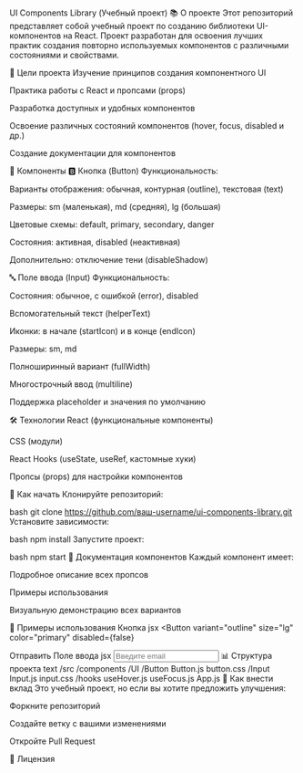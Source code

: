 UI Components Library (Учебный проект)
📚 О проекте
Этот репозиторий представляет собой учебный проект по созданию библиотеки UI-компонентов на React. Проект разработан для освоения лучших практик создания повторно используемых компонентов с различными состояниями и свойствами.

🎯 Цели проекта
Изучение принципов создания компонентного UI

Практика работы с React и пропсами (props)

Разработка доступных и удобных компонентов

Освоение различных состояний компонентов (hover, focus, disabled и др.)

Создание документации для компонентов

🧩 Компоненты
🅱️ Кнопка (Button)
Функциональность:

Варианты отображения: обычная, контурная (outline), текстовая (text)

Размеры: sm (маленькая), md (средняя), lg (большая)

Цветовые схемы: default, primary, secondary, danger

Состояния: активная, disabled (неактивная)

Дополнительно: отключение тени (disableShadow)

🔤 Поле ввода (Input)
Функциональность:

Состояния: обычное, с ошибкой (error), disabled

Вспомогательный текст (helperText)

Иконки: в начале (startIcon) и в конце (endIcon)

Размеры: sm, md

Полноширинный вариант (fullWidth)

Многострочный ввод (multiline)

Поддержка placeholder и значения по умолчанию

🛠 Технологии
React (функциональные компоненты)

CSS (модули)

React Hooks (useState, useRef, кастомные хуки)

Пропсы (props) для настройки компонентов

🚀 Как начать
Клонируйте репозиторий:

bash
git clone https://github.com/ваш-username/ui-components-library.git
Установите зависимости:

bash
npm install
Запустите проект:

bash
npm start
📖 Документация компонентов
Каждый компонент имеет:

Подробное описание всех пропсов

Примеры использования

Визуальную демонстрацию всех вариантов

📝 Примеры использования
Кнопка
jsx
<Button 
  variant="outline" 
  size="lg" 
  color="primary" 
  disabled={false}
>
  Отправить
</Button>
Поле ввода
jsx
<Input
  placeholder="Введите email"
  helperText="Введите корректный email"
  error={false}
  startIcon
/>
📊 Структура проекта
text
/src
  /components
    /UI
      /Button
        Button.js
        button.css
      /Input
        Input.js
        input.css
  /hooks
    useHover.js
    useFocus.js
  App.js
🤝 Как внести вклад
Это учебный проект, но если вы хотите предложить улучшения:

Форкните репозиторий

Создайте ветку с вашими изменениями

Откройте Pull Request

📜 Лицензия
